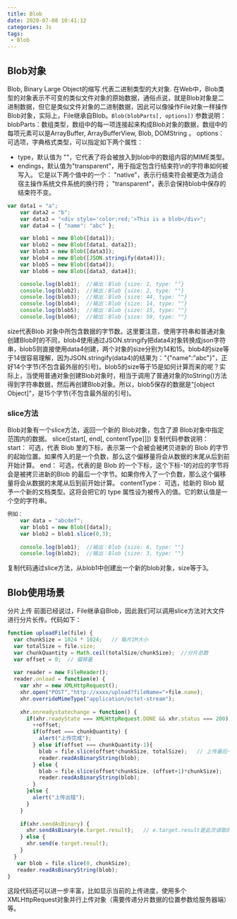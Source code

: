 ```yaml
---
title: Blob
date: 2020-07-08 10:41:12
categories: Js
tags:
 - Blob
---
```

## Blob对象
Blob, Binary Large Object的缩写.代表二进制类型的大对象.
在Web中，Blob类型的对象表示不可变的类似文件对象的原始数据，通俗点说，就是Blob对象是二进制数据，但它是类似文件对象的二进制数据，因此可以像操作File对象一样操作Blob对象，实际上，File继承自Blob。`Blob(blobParts[, options])`
参数说明：
blobParts：数组类型，数组中的每一项连接起来构成Blob对象的数据，数组中的每项元素可以是ArrayBuffer, ArrayBufferView, Blob, DOMString 。
options：可选项，字典格式类型，可以指定如下两个属性：
- type，默认值为 ""，它代表了将会被放入到blob中的数组内容的MIME类型。
- endings，默认值为"transparent"，用于指定包含行结束符\n的字符串如何被写入。 它是以下两个值中的一个： "native"，表示行结束符会被更改为适合宿主操作系统文件系统的换行符； "transparent"，表示会保持blob中保存的结束符不变。
<!-- more -->
```js
var data1 = "a";
    var data2 = "b";
    var data3 = "<div style='color:red;'>This is a blob</div>";
    var data4 = { "name": "abc" };

    var blob1 = new Blob([data1]);
    var blob2 = new Blob([data1, data2]);
    var blob3 = new Blob([data3]);
    var blob4 = new Blob([JSON.stringify(data4)]);
    var blob5 = new Blob([data4]);
    var blob6 = new Blob([data3, data4]);

    console.log(blob1);  //输出：Blob {size: 1, type: ""}
    console.log(blob2);  //输出：Blob {size: 2, type: ""}
    console.log(blob3);  //输出：Blob {size: 44, type: ""}
    console.log(blob4);  //输出：Blob {size: 14, type: ""}
    console.log(blob5);  //输出：Blob {size: 15, type: ""}
    console.log(blob6);  //输出：Blob {size: 59, type: ""}
```
size代表Blob 对象中所包含数据的字节数。这里要注意，使用字符串和普通对象创建Blob时的不同，blob4使用通过JSON.stringify把data4对象转换成json字符串，blob5则直接使用data4创建，两个对象的size分别为14和15。blob4的size等于14很容易理解，因为JSON.stringify(data4)的结果为："{"name":"abc"}"，正好14个字节(不包含最外层的引号)。blob5的size等于15是如何计算而来的呢？实际上，当使用普通对象创建Blob对象时，相当于调用了普通对象的toString()方法得到字符串数据，然后再创建Blob对象。所以，blob5保存的数据是"[object Object]"，是15个字节(不包含最外层的引号)。

### slice方法
Blob对象有一个slice方法，返回一个新的 Blob对象，包含了源 Blob对象中指定范围内的数据。
slice([start[, end[, contentType]]])
复制代码参数说明：
start： 可选，代表 Blob 里的下标，表示第一个会被会被拷贝进新的 Blob 的字节的起始位置。如果传入的是一个负数，那么这个偏移量将会从数据的末尾从后到前开始计算。
end： 可选，代表的是 Blob 的一个下标，这个下标-1的对应的字节将会是被拷贝进新的Blob 的最后一个字节。如果你传入了一个负数，那么这个偏移量将会从数据的末尾从后到前开始计算。
contentType： 可选，给新的 Blob 赋予一个新的文档类型。这将会把它的 type 属性设为被传入的值。它的默认值是一个空的字符串。
```js
例如：
    var data = "abcdef";
    var blob1 = new Blob([data]);
    var blob2 = blob1.slice(0,3);
    
    console.log(blob1);  //输出：Blob {size: 6, type: ""}
    console.log(blob2);  //输出：Blob {size: 3, type: ""}
```
复制代码通过slice方法，从blob1中创建出一个新的blob对象，size等于3。

## Blob使用场景
分片上传
前面已经说过，File继承自Blob，因此我们可以调用slice方法对大文件进行分片长传。代码如下：
```js
function uploadFile(file) {
  var chunkSize = 1024 * 1024;   // 每片1M大小
  var totalSize = file.size;
  var chunkQuantity = Math.ceil(totalSize/chunkSize);  //分片总数
  var offset = 0;  // 偏移量
  
  var reader = new FileReader();
  reader.onload = function(e) {
    var xhr = new XMLHttpRequest();
    xhr.open("POST","http://xxxx/upload?fileName="+file.name);
    xhr.overrideMimeType("application/octet-stream");
    
    xhr.onreadystatechange = function() {
      if(xhr.readyState === XMLHttpRequest.DONE && xhr.status === 200) {
        ++offset;
        if(offset === chunkQuantity) {
          alert("上传完成");
        } else if(offset === chunkQuantity-1){
          blob = file.slice(offset*chunkSize, totalSize);   // 上传最后一片
          reader.readAsBinaryString(blob);
        } else {
          blob = file.slice(offset*chunkSize, (offset+1)*chunkSize); 
          reader.readAsBinaryString(blob);
        }
      }else {
        alert("上传出错");
      }
    }
    
    if(xhr.sendAsBinary) {
      xhr.sendAsBinary(e.target.result);   // e.target.result是此次读取的分片二进制数据
    } else {
      xhr.send(e.target.result);
    }
  }
   var blob = file.slice(0, chunkSize);
   reader.readAsBinaryString(blob);
}
```
这段代码还可以进一步丰富，比如显示当前的上传进度，使用多个XMLHttpRequest对象并行上传对象（需要传递分片数据的位置参数给服务器端）等。
